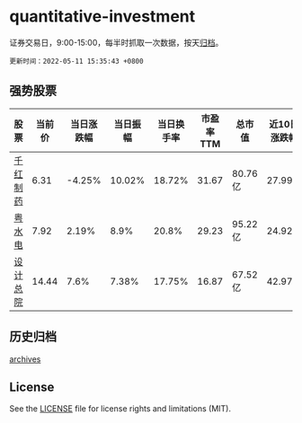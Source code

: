 # quantitative-investment

证券交易日，9:00-15:00，每半时抓取一次数据，按天[归档](archives)。

`更新时间：2022-05-11 15:35:43 +0800`

## 强势股票

|股票|当前价|当日涨跌幅|当日振幅|当日换手率|市盈率TTM|总市值|近10日涨跌幅|
|----|----|----|----|----|----|----|----|
|[千红制药](https://xueqiu.com/S/SZ002550)|6.31|-4.25%|10.02%|18.72%|31.67|80.76亿|27.99%|
|[粤水电](https://xueqiu.com/S/SZ002060)|7.92|2.19%|8.9%|20.8%|29.23|95.22亿|24.92%|
|[设计总院](https://xueqiu.com/S/SH603357)|14.44|7.6%|7.38%|17.75%|16.87|67.52亿|42.97%|

## 历史归档

[archives](archives)

## License

See the [LICENSE](LICENSE) file for license rights and limitations (MIT).